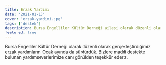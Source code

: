 ```yaml
---
title: Erzak Yardımı
date: '2021-01-15'
cover: 'erzak-yardimi.jpg'
tags: ['destek']
description: Bursa Engelliler Kültür Derneği ailesi olarak düzenli olarak gerçekleştirdiğimiz erzak yardımlarını Ocak ayında da sürdürdük.
featured: true
---
```


Bursa Engelliler Kültür Derneği olarak düzenli olarak gerçekleştirdiğimiz erzak yardımlarını Ocak ayında da sürdürdük. Bizlere maddi destekte bulunan yardımseverlerimize canı gönülden teşekkür ederiz.
